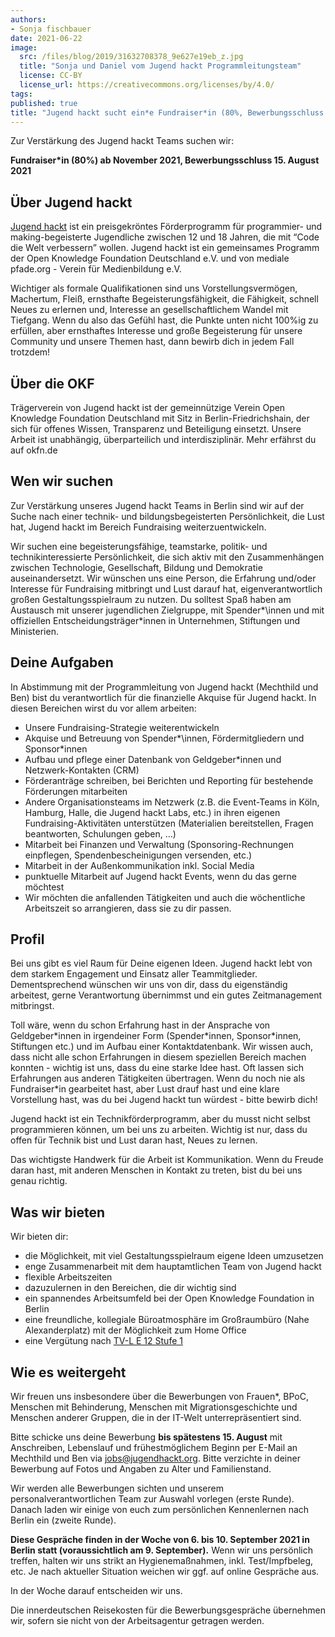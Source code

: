 ```yaml
---
authors:
- Sonja fischbauer
date: 2021-06-22
image:
  src: /files/blog/2019/31632708378_9e627e19eb_z.jpg
  title: "Sonja und Daniel vom Jugend hackt Programmleitungsteam"
  license: CC-BY
  license_url: https://creativecommons.org/licenses/by/4.0/
tags:
published: true
title: "Jugend hackt sucht ein*e Fundraiser*in (80%, Bewerbungsschluss 15.08.2021)"
---
```


Zur Verstärkung des Jugend hackt Teams suchen wir:

**Fundraiser*in (80%) ab November 2021, Bewerbungsschluss 15. August 2021**

## Über Jugend hackt

[Jugend hackt](https://jugendhackt.org/) ist ein preisgekröntes Förderprogramm für programmier- und making-begeisterte Jugendliche zwischen 12 und 18 Jahren, die mit “Code die Welt verbessern” wollen. Jugend hackt ist ein gemeinsames Programm der Open Knowledge Foundation Deutschland e.V. und von mediale pfade.org - Verein für Medienbildung e.V.

Wichtiger als formale Qualifikationen sind uns Vorstellungsvermögen, Machertum, Fleiß, ernsthafte Begeisterungsfähigkeit, die Fähigkeit, schnell Neues zu erlernen und, Interesse an gesellschaftlichem Wandel mit Tiefgang. Wenn du also das Gefühl hast, die Punkte unten nicht 100%ig zu erfüllen, aber ernsthaftes Interesse und große Begeisterung für unsere Community und unsere Themen hast, dann bewirb dich in jedem Fall trotzdem!

## Über die OKF

Trägerverein von Jugend hackt ist der gemeinnützige Verein Open Knowledge Foundation Deutschland mit Sitz in Berlin-Friedrichshain, der sich für offenes Wissen, Transparenz und Beteiligung einsetzt. Unsere Arbeit ist unabhängig, überparteilich und interdisziplinär. Mehr erfährst du auf okfn.de

## Wen wir suchen

Zur Verstärkung unseres Jugend hackt Teams in Berlin sind wir auf der Suche nach einer technik- und bildungsbegeisterten Persönlichkeit, die Lust hat, Jugend hackt im Bereich Fundraising weiterzuentwickeln.

Wir suchen eine begeisterungsfähige, teamstarke, politik- und technikinteressierte Persönlichkeit, die sich aktiv mit den Zusammenhängen zwischen Technologie, Gesellschaft, Bildung und Demokratie auseinandersetzt. Wir wünschen uns eine Person, die Erfahrung und/oder Interesse für Fundraising mitbringt und Lust darauf hat, eigenverantwortlich großen Gestaltungsspielraum zu nutzen. Du solltest Spaß haben am Austausch mit unserer jugendlichen Zielgruppe, mit Spender*\innen und mit offiziellen Entscheidungsträger\*innen in Unternehmen, Stiftungen und Ministerien.

## Deine Aufgaben

In Abstimmung mit der Programmleitung von Jugend hackt (Mechthild und Ben) bist du verantwortlich für die finanzielle Akquise für Jugend hackt.
In diesen Bereichen wirst du vor allem arbeiten:

* Unsere Fundraising-Strategie weiterentwickeln
* Akquise und Betreuung von Spender*\innen, Fördermitgliedern und Sponsor\*innen
* Aufbau und pflege einer Datenbank von Geldgeber*innen und Netzwerk-Kontakten (CRM)
* Förderanträge schreiben, bei Berichten und Reporting für bestehende Förderungen mitarbeiten
* Andere Organisationsteams im Netzwerk (z.B. die Event-Teams in Köln, Hamburg, Halle, die Jugend hackt Labs, etc.) in ihren eigenen Fundraising-Aktivitäten unterstützen (Materialien bereitstellen, Fragen beantworten, Schulungen geben, …)
* Mitarbeit bei Finanzen und Verwaltung (Sponsoring-Rechnungen einpflegen, Spendenbescheinigungen versenden, etc.)
* Mitarbeit in der Außenkommunikation inkl. Social Media
* punktuelle Mitarbeit auf Jugend hackt Events, wenn du das gerne möchtest
* Wir möchten die anfallenden Tätigkeiten und auch die wöchentliche Arbeitszeit so arrangieren, dass sie zu dir passen.

## Profil

Bei uns gibt es viel Raum für Deine eigenen Ideen. Jugend hackt lebt von dem starkem Engagement und Einsatz aller Teammitglieder. Dementsprechend wünschen wir uns von dir, dass du eigenständig arbeitest, gerne Verantwortung übernimmst und ein gutes Zeitmanagement mitbringst.

Toll wäre, wenn du schon Erfahrung hast in der Ansprache von Geldgeber\*innen in irgendeiner Form (Spender\*innen, Sponsor\*innen, Stiftungen etc.) und im Aufbau einer Kontaktdatenbank.
Wir wissen auch, dass nicht alle schon Erfahrungen in diesem speziellen Bereich machen konnten - wichtig ist uns, dass du eine starke Idee hast. Oft lassen sich Erfahrungen aus anderen Tätigkeiten übertragen. Wenn du noch nie als Fundraiser\*in gearbeitet hast, aber Lust drauf hast und eine klare Vorstellung hast, was du bei Jugend hackt tun würdest - bitte bewirb dich!

Jugend hackt ist ein Technikförderprogramm, aber du musst nicht selbst programmieren können, um bei uns zu arbeiten. Wichtig ist nur, dass du offen für Technik bist und Lust daran hast, Neues zu lernen.

Das wichtigste Handwerk für die Arbeit ist Kommunikation. Wenn du Freude daran hast, mit anderen Menschen in Kontakt zu treten, bist du bei uns genau richtig.

## Was wir bieten

Wir bieten dir:

* die Möglichkeit, mit viel Gestaltungsspielraum eigene Ideen umzusetzen
* enge Zusammenarbeit mit dem hauptamtlichen Team von Jugend hackt
* flexible Arbeitszeiten
* dazuzulernen in den Bereichen, die dir wichtig sind
* ein spannendes Arbeitsumfeld bei der Open Knowledge Foundation in Berlin
* eine freundliche, kollegiale Büroatmosphäre im Großraumbüro (Nahe Alexanderplatz) mit der Möglichkeit zum Home Office
* eine Vergütung nach [TV-L E 12 Stufe 1](https://oeffentlicher-dienst.info/tv-l/allg/)

## Wie es weitergeht

Wir freuen uns insbesondere über die Bewerbungen von Frauen*, BPoC, Menschen mit Behinderung, Menschen mit Migrationsgeschichte und Menschen anderer Gruppen, die in der IT-Welt unterrepräsentiert sind.

Bitte schicke uns deine Bewerbung **bis spätestens 15. August** mit Anschreiben, Lebenslauf und frühestmöglichem Beginn per E-Mail an Mechthild und Ben via [jobs@jugendhackt.org](mailto:jobs@jugendhackt.org). Bitte verzichte in deiner Bewerbung auf Fotos und Angaben zu Alter und Familienstand.

Wir werden alle Bewerbungen sichten und unserem personalverantwortlichen Team zur Auswahl vorlegen (erste Runde). Danach laden wir einige von euch zum persönlichen Kennenlernen nach Berlin ein (zweite Runde).

**Diese Gespräche finden in der Woche von 6. bis 10. September 2021 in Berlin statt (voraussichtlich am 9. September).**
Wenn wir uns persönlich treffen, halten wir uns strikt an Hygienemaßnahmen, inkl. Test/Impfbeleg, etc. Je nach aktueller Situation weichen wir ggf. auf online Gespräche aus.

In der Woche darauf entscheiden wir uns.

Die innerdeutschen Reisekosten für die Bewerbungsgespräche übernehmen wir, sofern sie nicht von der Arbeitsagentur getragen werden.
